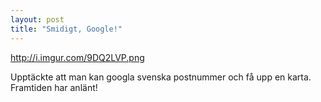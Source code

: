 ```yaml
---
layout: post
title: "Smidigt, Google!"
---
```


http://i.imgur.com/9DQ2LVP.png

Upptäckte att man kan googla svenska postnummer och få upp en karta. Framtiden
har anlänt!
